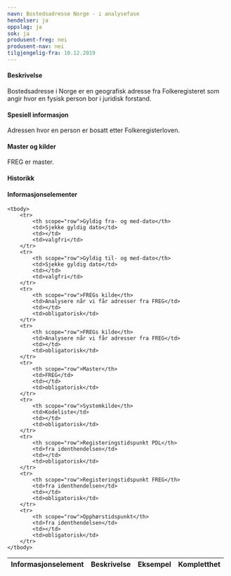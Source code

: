 ```yaml
---
navn: Bostedsadresse Norge - i analysefase
hendelser: ja
oppslag: ja
sok: ja
produsent-freg: nei
produsent-nav: nei
tilgjengelig-fra: 10.12.2019
---
```


#### Beskrivelse

Bostedsadresse i Norge er en geografisk adresse fra Folkeregisteret som angir hvor en fysisk person bor i juridisk forstand.

#### Spesiell informasjon

Adressen hvor en person er bosatt etter Folkeregisterloven.

#### Master og kilder

FREG er master.
  
#### Historikk

#### Informasjonselementer

<table class="table">
    <thead>
        <tr>
            <th>Informasjonselement</th>
            <th>Beskrivelse</th>
            <th>Eksempel</th>
            <th>Kompletthet</th>
        </tr>
    </thead>

    <tbody>
        <tr>
            <th scope="row">Gyldig fra- og med-dato</th>
            <td>Sjekke gyldig dato</td>
            <td></td>
            <td>valgfri</td>
        </tr>
        <tr>
            <th scope="row">Gyldig til- og med-dato</th>
            <td>Sjekke gyldig dato</td>
            <td></td>
            <td>valgfri</td>
        </tr>
        <tr>
            <th scope="row">FREGs kilde</th>
            <td>Analysere når vi får adresser fra FREG</td>
            <td></td>
            <td>obligatorisk</td>
        </tr>
        <tr>
            <th scope="row">FREGs kilde</th>
            <td>Analysere når vi får adresser fra FREG</td>
            <td></td>
            <td>obligatorisk</td>
        </tr>
        <tr>
            <th scope="row">Master</th>
            <td>FREG</td>
            <td></td>
            <td>obligatorisk</td>
        </tr>
        <tr>
            <th scope="row">Systemkilde</th>
            <td>Kodeliste</td>
            <td></td>
            <td>obligatorisk</td>
        </tr>
        <tr>
            <th scope="row">Registeringstidspunkt PDL</th>
            <td>fra identhendelsen</td>
            <td></td>
            <td>obligatorisk</td>
        </tr>
        <tr>
            <th scope="row">Registeringstidspunkt FREG</th>
            <td>fra identhendelsen</td>
            <td></td>
            <td>obligatorisk</td>
        </tr>
        <tr>
            <th scope="row">Opphørstidspunkt</th>
            <td>fra identhendelsen</td>
            <td></td>
            <td>obligatorisk</td>
        </tr>
    </tbody>
</table>



